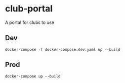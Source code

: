 # club-portal

A portal for clubs to use

## Dev

`docker-compose -f docker-compose.dev.yaml up --build`

## Prod

`docker-compose up --build`
